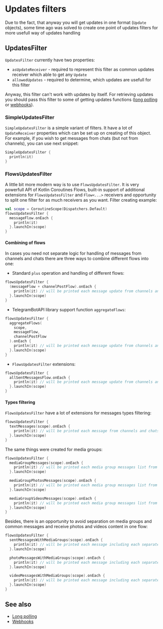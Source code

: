 # Updates filters

Due to the fact, that anyway you will get updates in one format (`Update` objects), some time ago was solved to create one point of updates filters for more usefull way of updates handling

## UpdatesFilter

`UpdatesFilter` currently have two properties:

* `asUpdateReceiver` - required to represent this filter as common updates receiver which able to get any `Update`
* `allowedUpdates` - required to determine, which updates are usefull for this filter

Anyway, this filter can't work with updates by itself. For retrieving updates you should pass this filter to some of getting updates functions ([long polling](long-polling) or [webhooks](webhooks.html)).

### SimpleUpdatesFilter

`SimpleUpdatesFilter` is a simple variant of filters. It have a lot of `UpdateReceiver` properties which can be set up on creating of this object. For example, if you wish to get messages from chats (but not from channels), you can use next snippet:

```kotlin
SimpleUpdatesFilter {
  println(it)
}
```

### FlowsUpdatesFilter

A little bit more modern way is to use `FlowsUpdatesFilter`. It is very powerfull API of Kotlin Coroutines Flows, built-in support of additional extensions for `FlowsUpdatesFilter` and `Flow<...>` receivers and opportunity to split one filter for as much receivers as you want. Filter creating example:

```kotlin
val scope = CoroutineScope(Dispatchers.Default)
flowsUpdatesFilter {
  messageFlow.onEach {
    println(it)
  }.launchIn(scope)
}
```

#### Combining of flows

In cases you need not separate logic for handling of messages from channels and chats there are three ways to combine different flows into one:

* Standard `plus` operation and handling of different flows:
```kotlin
flowsUpdatesFilter {
  (messageFlow + channelPostFlow).onEach {
    println(it) // will be printed each message update from channels and chats both
  }.launchIn(scope)
}
```
* TelegramBotAPI library support function `aggregateFlows`:
```kotlin
flowsUpdatesFilter {
  aggregateFlows(
    scope,
    messageFlow,
    channelPostFlow
  ).onEach {
    println(it) // will be printed each message update from channels and chats both
  }.launchIn(scope)
}
```
* `FlowsUpdatesFilter` extensions:
```kotlin
flowsUpdatesFilter {
  allSentMessagesFlow.onEach {
    println(it) // will be printed each message update from channels and chats both
  }.launchIn(scope)
}
```

#### Types filtering

`FlowsUpdatesFilter` have a lot of extensions for messages types filtering:

```kotlin
flowsUpdatesFilter {
  textMessages(scope).onEach {
    println(it) // will be printed each message from channels and chats both with content only `TextContent`
  }.launchIn(scope)
}
```

The same things were created for media groups:

```kotlin
flowsUpdatesFilter {
  mediaGroupMessages(scope).onEach {
    println(it) // will be printed each media group messages list from both channels and chats without filtering of content
  }.launchIn(scope)

  mediaGroupPhotosMessages(scope).onEach {
    println(it) // will be printed each media group messages list from both channels and chats with PhotoContent only
  }.launchIn(scope)

  mediaGroupVideosMessages(scope).onEach {
    println(it) // will be printed each media group messages list from both channels and chats with VideoContent only
  }.launchIn(scope)
}
```

Besides, there is an opportunity to avoid separation on media groups and common messages and receive photos and videos content in one flow:


```kotlin
flowsUpdatesFilter {
  sentMessagesWithMediaGroups(scope).onEach {
    println(it) // will be printed each message including each separated media group message from both channels and chats without filtering of content
  }.launchIn(scope)

  photoMessagesWithMediaGroups(scope).onEach {
    println(it) // will be printed each message including each separated media group message from both channels and chats with PhotoContent only
  }.launchIn(scope)

  videoMessagesWithMediaGroups(scope).onEach {
    println(it) // will be printed each message including each separated media group message from both channels and chats with VideoContent only
  }.launchIn(scope)
}
```


## See also

* [Long polling](long-polling.html)
* [Webhooks](webhooks.html)